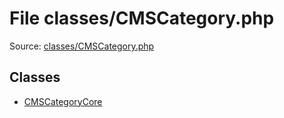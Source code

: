 File classes/CMSCategory.php
=========

Source: [classes/CMSCategory.php](https://github.com/PrestaShop/PrestaShop/blob/1.6.1.3/classes/CMSCategory.php)


Classes
-------

* [CMSCategoryCore](class.CMSCategoryCore.md)

